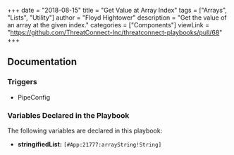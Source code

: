 +++
date = "2018-08-15"
title = "Get Value at Array Index"
tags = ["Arrays", "Lists", "Utility"]
author = "Floyd Hightower"
description = "Get the value of an array at the given index."
categories = ["Components"]
viewLink = "https://github.com/ThreatConnect-Inc/threatconnect-playbooks/pull/68"
+++

## Documentation

### Triggers

- PipeConfig

### Variables Declared in the Playbook

The following variables are declared in this playbook:

- **stringifiedList:** `[#App:21777:arrayString!String]`
